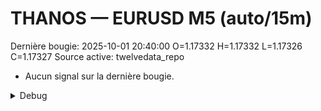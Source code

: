 # THANOS — EURUSD M5 (auto/15m)
Dernière bougie: 2025-10-01 20:40:00  O=1.17332  H=1.17332  L=1.17326  C=1.17327
Source active: twelvedata_repo

- Aucun signal sur la dernière bougie.

<details><summary>Debug</summary>

- TD_API_KEY manquant.

</details>